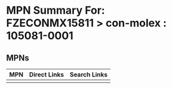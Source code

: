 



# MPN Summary For: FZECONMX15811 > con-molex : 105081-0001

## MPNs
  

|MPN|Direct Links|Search Links|
| :--- | :--- | :--- |
||||
